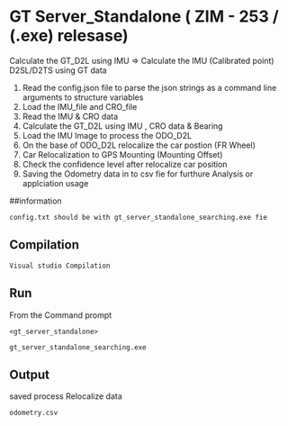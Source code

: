 # GT Server_Standalone ( ZIM - 253 / (.exe) relesase)
Calculate the GT_D2L using IMU => Calculate the IMU (Calibrated point) D2SL/D2TS using GT data

1. Read the config.json file to parse the json strings as a command line arguments to structure variables
2. Load the IMU_file and CRO_file 
3. Read the IMU & CRO data
4. Calculate the GT_D2L using IMU , CRO data & Bearing
5. Load the IMU Image to process the ODO_D2L
6. On the base of ODO_D2L relocalize the car postion (FR Wheel)
7. Car Relocalization to GPS Mounting (Mounting Offset)
8. Check the confidence level after relocalize car position
9. Saving the Odometry data in to csv fie for furthure Analysis or applciation usage

##information
```console
config.txt should be with gt_server_standalone_searching.exe fie
```

## Compilation
```console
Visual studio Compilation
```

## Run
From the Command prompt
```console
<gt_server_standalone> 

gt_server_standalone_searching.exe
```

## Output
saved process Relocalize data
```console
odometry.csv
``` 